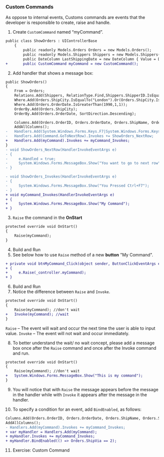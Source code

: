 ﻿### Custom Commands
As oppose to internal events, Customs commands are events that the developer is responsible to create, raise and handle.

1. Create `CustomCommand` named “myCommand”.
```diff
public class ShowOrders : UIControllerBase
    {
        public readonly Models.Orders Orders = new Models.Orders();
        public readonly Models.Shippers Shippers = new Models.Shippers();
        public DateColumn LastShippingDate = new DateColumn { Value = Date.Now.EndOfYear };
+       public CustomCommand myCommand = new CustomCommand();
```
2. Add handler that shows a message box:
```diff
public ShowOrders()
{
    From = Orders;
    Relations.Add(Shippers, RelationType.Find,Shippers.ShipperID.IsEqualTo(Orders.ShipVia));
    Where.Add(Orders.ShipCity.IsEqualTo("London").Or(Orders.ShipCity.IsEqualTo("Madrid")));
    Where.Add(Orders.OrderDate.IsGreaterThan(1990,1,1));
    OrderBy.Add(Orders.ShipCity);
    OrderBy.Add(Orders.OrderDate, SortDirection.Descending);

    Columns.Add(Orders.OrderID, Orders.OrderDate, Orders.ShipName, Orders.ShipCity, Orders.ShipVia, Shippers.ShipperID, Shippers.CompanyName);
    AddAllColumns();
-   Handlers.Add(System.Windows.Forms.Keys.F7|System.Windows.Forms.Keys.Control).Invokes += ShowOrders_Invokes;
-   Handlers.Add(Command.GoToNextRow).Invokes += ShowOrders_NextRow;
+   Handlers.Add(myCommand).Invokes += myCommand_Invokes;
}
- void ShowOrders_NextRow(HandlerInvokeEventArgs e)
- {
-     e.Handled = true;
-     System.Windows.Forms.MessageBox.Show("You want to go to next row");
- }

- void ShowOrders_Invokes(HandlerInvokeEventArgs e)
- {
-     System.Windows.Forms.MessageBox.Show("You Pressed Ctrl+F7");
- }
+ void myCommand_Invokes(HandlerInvokeEventArgs e)
+ {
+     System.Windows.Forms.MessageBox.Show("My Command");
+ }
```
3. `Raise` the command in the **OnStart**
```diff 
protected override void OnStart()
{
    Raise(myCommand);
}
```
4. Build and Run
5. See below how to use `Raise` method of a new **button** "My Command".
```diff
+ private void btnMyCommand_Click(object sender, ButtonClickEventArgs e)
+ {
+     e.Raise(_controller.myCommand);
+ }
```
6. Build and Run
7. Notice the difference between `Raise` and `Invoke`.
```diff
protected override void OnStart()
{
    Raise(myCommand); //don't wait
+   Invoke(myCommand); //wait 
}
```
`Raise` – The event will wait and occur the next time the user is able to input value.
`Invoke` – The event will not wait and occur immediately.

8. To better understand the wait/ no wait concept, please add a message box once after the `Raise` command and once after the Invoke command and run.
```diff
protected override void OnStart()
{
    Raise(myCommand); //don't wait
+   System.Windows.Forms.MessageBox.Show("This is my command");
}
``` 

9. You will notice that with `Raise` the message appears before the message in the handler while with `Invoke` it appears after the message in the handler. 

10. To specify a condition for an event, add `BindEnabled`, as follows:

```diff
Columns.Add(Orders.OrderID, Orders.OrderDate, Orders.ShipName, Orders.ShipCity, Orders.ShipVia, Shippers.ShipperID, Shippers.CompanyName);
AddAllColumns();
- Handlers.Add(myCommand).Invokes += myCommand_Invokes;
+ var myHandler = Handlers.Add(myCommand);
+ myHandler.Invokes += myCommand_Invokes;
+ myHandler.BindEnabled(() => Orders.ShipVia == 2);
```

11. Exercise: Custom Command

